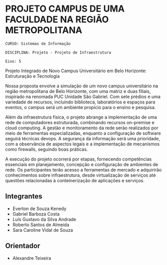 # PROJETO CAMPUS DE UMA FACULDADE NA REGIÃO METROPOLITANA  

`CURSO: Sistemas de Informação`

`DISCIPLINA: Projeto - Projeto de Infraestrutura`

`Eixo: 5`

Projeto Integrado de Novo Campus Universitário em Belo Horizonte: Estruturação e Tecnologia

Nossa proposta envolve a simulação de um novo campus universitário na região metropolitana de Belo Horizonte, com uma matriz e duas filiais, inspirado na renomada PUC Unidade São Gabriel. Com sete prédios e uma variedade de recursos, incluindo biblioteca, laboratórios e espaços para eventos, o campus será um ambiente propício para o ensino e pesquisa.

Além da infraestrutura física, o projeto abrange a implementação de uma rede de computadores estruturada, combinando recursos on-premise e cloud computing. A gestão e monitoramento da rede serão realizados por meio de ferramentas especializadas, enquanto a configuração de software seguirá técnicas devops. A segurança da informação será uma prioridade, com a observância de aspectos legais e a implementação de mecanismos como firewalls, seguindo boas práticas.

A execução do projeto ocorrerá por etapas, fornecendo competências essenciais em planejamento, concepção e configuração de ambientes de rede. Os participantes terão acesso a ferramentas de mercado e adquirirão conhecimentos sobre infraestrutura, desde virtualização de serviços até questões relacionadas à conteinerização de aplicações e serviços.

## Integrantes

* Everton de Souza Kenedy 
* Gabriel Barboza Costa 
* Luís Gustavo da Silva Andrade 
* Roberto Santos de Almeida 
* Sara Caroline Vidal de Souza 

## Orientador

* Alexandre Teixeira


